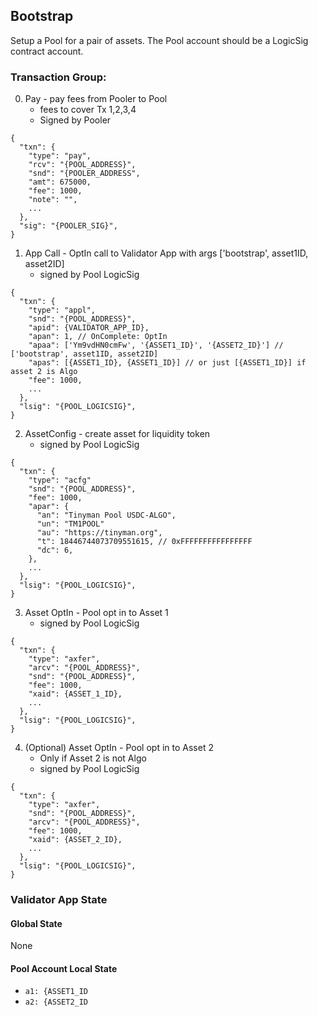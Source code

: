 ## Bootstrap
Setup a Pool for a pair of assets. The Pool account should be a LogicSig contract account.

### Transaction Group:
0. Pay - pay fees from Pooler to Pool
    - fees to cover Tx 1,2,3,4
    - Signed by Pooler
```
{
  "txn": {
    "type": "pay",
    "rcv": "{POOL_ADDRESS}",
    "snd": "{POOLER_ADDRESS",
    "amt": 675000,
    "fee": 1000,
    "note": "",
    ...
  },
  "sig": "{POOLER_SIG}",
}
```
1. App Call - OptIn call to Validator App with args ['bootstrap', asset1ID, asset2ID]
    - signed by Pool LogicSig

```
{
  "txn": {
    "type": "appl",
    "snd": "{POOL_ADDRESS}",
    "apid": {VALIDATOR_APP_ID},
    "apan": 1, // OnComplete: OptIn
    "apaa": ['Ym9vdHN0cmFw', '{ASSET1_ID}', '{ASSET2_ID}'] // ['bootstrap', asset1ID, asset2ID]
    "apas": [{ASSET1_ID}, {ASSET1_ID}] // or just [{ASSET1_ID}] if asset 2 is Algo
    "fee": 1000,
    ...
  },
  "lsig": "{POOL_LOGICSIG}",
}
```

2. AssetConfig - create asset for liquidity token
    - signed by Pool LogicSig

```
{
  "txn": {
    "type": "acfg"
    "snd": "{POOL_ADDRESS}",
    "fee": 1000,
    "apar": {
      "an": "Tinyman Pool USDC-ALGO",
      "un": "TM1POOL"
      "au": "https://tinyman.org",
      "t": 18446744073709551615, // 0xFFFFFFFFFFFFFFFF
      "dc": 6,
    },
    ...
  },
  "lsig": "{POOL_LOGICSIG}",
}
```

3. Asset OptIn - Pool opt in to Asset 1
    - signed by Pool LogicSig

```
{
  "txn": {
    "type": "axfer",
    "arcv": "{POOL_ADDRESS}",
    "snd": "{POOL_ADDRESS}",
    "fee": 1000,
    "xaid": {ASSET_1_ID},
    ...
  },
  "lsig": "{POOL_LOGICSIG}",
}
```
4. (Optional) Asset OptIn - Pool opt in to Asset 2
    - Only if Asset 2 is not Algo
    - signed by Pool LogicSig

```
{
  "txn": {
    "type": "axfer",
    "snd": "{POOL_ADDRESS}",
    "arcv": "{POOL_ADDRESS}",
    "fee": 1000,
    "xaid": {ASSET_2_ID},
    ...
  },
  "lsig": "{POOL_LOGICSIG}",
}
```

### Validator App State
#### Global State
None
#### Pool Account Local State
* `a1: {ASSET1_ID`
* `a2: {ASSET2_ID`
